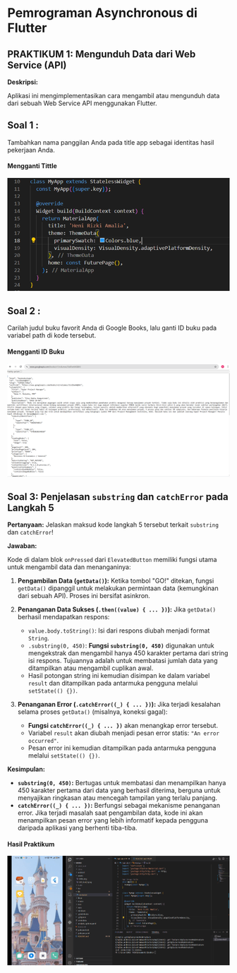 # Pemrograman Asynchronous di Flutter

## PRAKTIKUM 1: Mengunduh Data dari Web Service (API)

**Deskripsi:**

Aplikasi ini mengimplementasikan cara mengambil atau mengunduh data dari sebuah Web Service API menggunakan Flutter.

## Soal 1 :
Tambahkan nama panggilan Anda pada title app sebagai identitas hasil pekerjaan Anda.

#### Mengganti Tittle 
![Screenshot aplikasi kamera](assets/tittle.png)


## Soal 2 :
Carilah judul buku favorit Anda di Google Books, lalu ganti ID buku pada variabel path di kode tersebut. 

#### Mengganti ID Buku
![Screenshot aplikasi kamera](assets/W5_Soal_2.png)


## Soal 3: Penjelasan `substring` dan `catchError` pada Langkah 5

**Pertanyaan:** Jelaskan maksud kode langkah 5 tersebut terkait `substring` dan `catchError`!

**Jawaban:**

Kode di dalam blok `onPressed` dari `ElevatedButton` memiliki fungsi utama untuk mengambil data dan menanganinya:

1.  **Pengambilan Data (`getData()`):** Ketika tombol "GO!" ditekan, fungsi `getData()` dipanggil untuk melakukan permintaan data (kemungkinan dari sebuah API). Proses ini bersifat asinkron.

2.  **Penanganan Data Sukses (`.then((value) { ... })`):** Jika `getData()` berhasil mendapatkan respons:
    * `value.body.toString()`: Isi dari respons diubah menjadi format `String`.
    * `.substring(0, 450)`: **Fungsi `substring(0, 450)`** digunakan untuk mengekstrak dan mengambil hanya 450 karakter pertama dari string isi respons. Tujuannya adalah untuk membatasi jumlah data yang ditampilkan atau mengambil cuplikan awal.
    * Hasil potongan string ini kemudian disimpan ke dalam variabel `result` dan ditampilkan pada antarmuka pengguna melalui `setState(() {})`.

3.  **Penanganan Error (`.catchError((_) { ... })`):** Jika terjadi kesalahan selama proses `getData()` (misalnya, koneksi gagal):
    * **Fungsi `catchError((_) { ... })`** akan menangkap error tersebut.
    * Variabel `result` akan diubah menjadi pesan error statis: `"An error occurred"`.
    * Pesan error ini kemudian ditampilkan pada antarmuka pengguna melalui `setState(() {})`.

**Kesimpulan:**

* **`substring(0, 450)`:** Bertugas untuk membatasi dan menampilkan hanya 450 karakter pertama dari data yang berhasil diterima, berguna untuk menyajikan ringkasan atau mencegah tampilan yang terlalu panjang.
* **`catchError((_) { ... })`:** Berfungsi sebagai mekanisme penanganan error. Jika terjadi masalah saat pengambilan data, kode ini akan menampilkan pesan error yang lebih informatif kepada pengguna daripada aplikasi yang berhenti tiba-tiba.

#### Hasil Praktikum
![Screenshot aplikasi kamera](assets/W5_Soal_3.gif)
